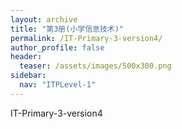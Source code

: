 ```yaml
---
layout: archive
title: "第3册(小学信息技术)"
permalink: /IT-Primary-3-version4/
author_profile: false
header:
  teaser: /assets/images/500x300.png
sidebar:
  nav: "ITPLevel-1"
---
```


IT-Primary-3-version4
